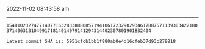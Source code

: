 2022-11-02 08:43:58 am

---

`154810232747714077163283388808571941061723290293461788757113930342218037140631310499171814014079141294314402307801901832404`

`Latest commit SHA is: 5951cfcb1bb1f980ab0e4d16cfeb37d93b278818 `
